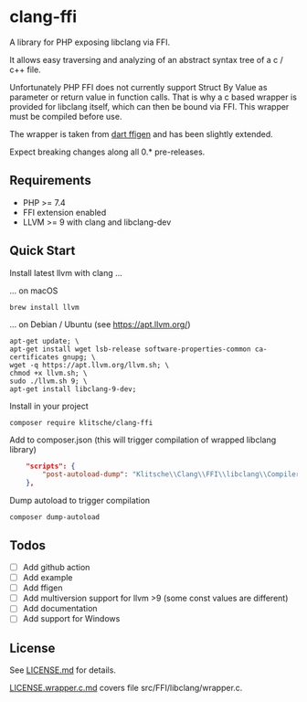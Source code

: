 # clang-ffi
A library for PHP exposing libclang via FFI.

It allows easy traversing and analyzing of an abstract syntax tree of a c / c++ file.

Unfortunately PHP FFI does not currently support Struct By Value as parameter or return value in
function calls. That is why a c based wrapper is provided for libclang itself, which can then be 
bound via FFI. This wrapper must be compiled before use.

The wrapper is taken from [dart ffigen](https://github.com/dart-lang/ffigen) and has been slightly extended.

Expect breaking changes along all 0.* pre-releases.

## Requirements

* PHP >= 7.4
* FFI extension enabled
* LLVM >= 9 with clang and libclang-dev

## Quick Start

Install latest llvm with clang ...

... on macOS

    brew install llvm

... on Debian / Ubuntu (see https://apt.llvm.org/)

    apt-get update; \
    apt-get install wget lsb-release software-properties-common ca-certificates gnupg; \
    wget -q https://apt.llvm.org/llvm.sh; \
    chmod +x llvm.sh; \
    sudo ./llvm.sh 9; \
    apt-get install libclang-9-dev;

Install in your project

    composer require klitsche/clang-ffi

Add to composer.json (this will trigger compilation of wrapped libclang library)

```json
    "scripts": {
        "post-autoload-dump": "Klitsche\\Clang\\FFI\\libclang\\Compiler::run",
    },
```

Dump autoload to trigger compilation

    composer dump-autoload

## Todos

* [ ] Add github action
* [ ] Add example
* [ ] Add ffigen
* [ ] Add multiversion support for llvm >9 (some const values are different)
* [ ] Add documentation
* [ ] Add support for Windows

## License

See [LICENSE.md](LICENSE.md) for details.

[LICENSE.wrapper.c.md](LICENSE.wrapper.c.md) covers file src/FFI/libclang/wrapper.c.